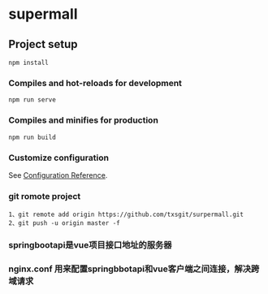 # supermall

## Project setup
```
npm install
```

### Compiles and hot-reloads for development
```
npm run serve
```

### Compiles and minifies for production
```
npm run build
```

### Customize configuration
See [Configuration Reference](https://cli.vuejs.org/config/).

### git romote project 
```
1、git remote add origin https://github.com/txsgit/surpermall.git
2、git push -u origin master -f
 ```
### springbootapi是vue项目接口地址的服务器

### nginx.conf 用来配置springbbotapi和vue客户端之间连接，解决跨域请求
